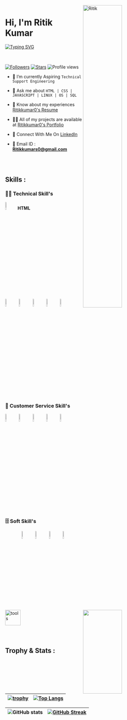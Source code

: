 
 <img width=50% align=right  title="Ritik"  src="https://capsule-render.vercel.app/api?type=waving&color=gradient&customColorList=6,11,20&height=150&section=header&text=🔰&fontSize=40&fontColor=fff&animation=twinkling&fontAlignY=32"/>
<h1>Hi, I'm Ritik Kumar</h1>
<p>
<a href="https://git.io/typing-svg"><img src="https://readme-typing-svg.demolab.com?font=Fira+Code&size=24&duration=4000&pause=1000&color=F70000&background=FFFFFF00&width=700&height=51&lines=Technical+Support+Engineer" alt="Typing SVG" /></a>
</p>

<div>

 <img src="https://media4.giphy.com/media/qgQUggAC3Pfv687qPC/giphy.gif"  width = "50%" height= "270" align = "right"> 
 
</br> </br>
 [![Followers](https://img.shields.io/github/followers/Ritikkumar0)](#)
 [![Stars](https://img.shields.io/github/stars/Ritikkumar0?label=Profile%20Stars&logo=Profile%20stars&logoColor=b)](#) 
![Profile views](https://gpvc.arturio.dev/Ritikkumar0)
- 💎 I’m currently Aspiring `Technical Support Engineering`

- 💬 Ask me about `HTML | CSS | JAVASCRIPT | LINUX | OS | SQL`

- 📄 Know about my experiences <a href="https://drive.google.com/file/d/1gHnTG9ulbs50UYMcPWRwuqcooPtS1h_7/view?usp=share_link">Ritikkumar0's Resume</a>

- 👨‍💻 All of my projects are available at <a href="https://ritikkumar0.github.io/">Ritikkumar0's Portfolio</a>

- 📮 Connect With Me On <a href="https://linkedin.com/in/ritik-kumar10938543">LinkedIn</a>


- 📨 Email ID : **Ritikkumars0@gmail.com**

</div>

 </br> </br>

 <!-- -------------------------------------------------------    Middle Section  ----------------------------------------------------------------------- -->
 
 <img align="left" width="50" alt="tools" src="https://camo.githubusercontent.com/beb64ff21c883e318e4f5db5231c2ba4175705bea1c9249e82a41ab375db4f75/68747470733a2f2f6d65646961322e67697068792e636f6d2f6d656469612f51737347456d706b79454f684243623765312f67697068792e6769663f6369643d656366303565343761306e336769316266716e74716d6f62386739616964316f796a327772336473336d67373030626c267269643d67697068792e676966" />

 ## Skills : 

 ### 👨‍💻 Technical Skill's

<div><img width="8%" src="https://cdn-icons-png.flaticon.com/128/5968/5968267.png"><b>HTML</b></div>
<code><a href="#"><img width="8%" src="https://cdn-icons-png.flaticon.com/128/5968/5968242.png"></a></code>
<code><a href="#"><img width="8%" src="https://cdn-icons-png.flaticon.com/128/518/518713.png"></a></code> 
<code><a href="#"><img width="8%" src="https://cdn-icons-png.flaticon.com/128/2172/2172894.png"></a></code>
<code><a href="#"><img width="8%" src="https://cdn-icons-png.flaticon.com/128/1199/1199124.png"></a></code>
<code><a href="#"><img width="8%" src="https://cdn-icons-png.flaticon.com/128/2772/2772128.png"></a></code>


</br>

### 🧰 Customer Service Skill's

<code><img width="8%" src="https://cdn-icons-png.flaticon.com/128/4233/4233839.png"></code>
<code><img width="8%" src="https://cdn-icons-png.flaticon.com/128/2964/2964025.png"></code>
<code><img width="8%" src="https://cdn-icons-png.flaticon.com/128/1701/1701750.png"></code>
<code><img width="8%" src="https://cdn-icons-png.flaticon.com/128/10078/10078651.png"></code>
<code><img width="8%" src="https://cdn-icons-png.flaticon.com/128/6746/6746903.png"></code>
</br>

### 🗄️ Soft Skill's


<code><img width="8%" src="https://cdn-icons-png.flaticon.com/128/2382/2382564.png"></code>
<code><img width="8%" src="https://cdn-icons-png.flaticon.com/128/608/608968.png"></code>
<code><img width="8%" src="https://cdn-icons-png.flaticon.com/128/860/860430.png"></code>
<code><img width="8%" src="https://cdn-icons-png.flaticon.com/128/4133/4133589.png"></code>


</br>

<!-- -------------------------------------------------------------   Trophy and Stats  ------------------------------------------------------------------------- -->

## Trophy & Stats :

| [![trophy](https://github-profile-trophy.vercel.app/?username=Ritikkumar0)](https://github.com/ryo-ma/github-profile-trophy) | [![Top Langs](https://github-readme-stats.vercel.app/api/top-langs/?username=Ritikkumar0&layout=compact)](https://github.com/Ritikkumar0/github-readme-stats) |
| :---: | :---: |


| ![GitHub stats](https://github-readme-stats.vercel.app/api?username=Ritikkumar0&theme=dark&show_icons=true&count_private=true) | [![GitHub Streak](https://streak-stats.demolab.com?user=Ritikkumar0&theme=dark&border_radius=4)](https://git.io/streak-stats) |
| :---: | :---: |



